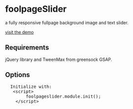 foolpageSlider
==============

a fully responsive fullpage background image and text slider.

<a href="http://www.smart-sign.com/foolpageslider">visit the demo</a>

Requirements
--------------

jQuery library and TweenMax from greensock GSAP.

Options
-------

<pre>
  Initialize with:
   &lt;script&gt;
        foolpageslider.module.init();
    &lt;/script&gt;
</pre>